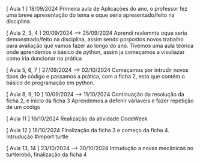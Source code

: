 [ Aula 1 ]
18/09/2024
Primeira aula de Aplicações do ano, o professor fez uma breve apresentação do tema e oque seria apresentado/feito na disciplina.

[ Aula 2, 3, 4 ]
20/09/2024 --> 25/09/2024
Aprendi realemnte oque seria demonstrado/feito na disciplina, assim sendo porpostos novos trabalho para avaliação que vamos fazer ao longo do ano.
Tivemos uma aula teórica onde aprendemos o básico de python, assim ja começamos a visuliazar como iria duncionar na prática

[ Aula 5, 6, 7 ]
27/09/2024 --> 02/10/2024
Começamos por intrudir novos tipos de código e passamos a prática, com a ficha 2, esta que contém o básico de programação em python.

[ Aula 8, 9, 10 ]
10/09/2024 --> 11/10/2024
Continuação da resolução da ficha 2, e inicio da ficha 3 
Aprendemos a defenir váriaveis e fazer repetição de um código

[ Aula 11 ]
16/10/2024
Realização da atividade CodeWeek

[ Aula 12 ]
18/10/2024
Finalização da ficha 3 e começo da ficha 4.
Intrudução #import turtle

[ Aula 13, 14 ]
23/10/2024 --> 30/10/2024
Intrudução a novas mecânicas no turtlerobô, finalização da ficha 4


